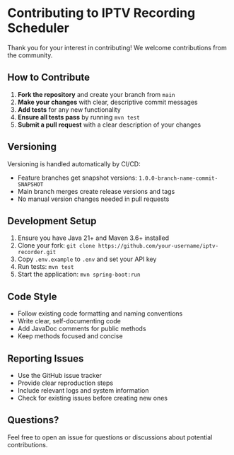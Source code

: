# Contributing to IPTV Recording Scheduler

Thank you for your interest in contributing! We welcome contributions from the community.

## How to Contribute

1. **Fork the repository** and create your branch from `main`
2. **Make your changes** with clear, descriptive commit messages
3. **Add tests** for any new functionality
4. **Ensure all tests pass** by running `mvn test`
5. **Submit a pull request** with a clear description of your changes

## Versioning

Versioning is handled automatically by CI/CD:
- Feature branches get snapshot versions: `1.0.0-branch-name-commit-SNAPSHOT`
- Main branch merges create release versions and tags
- No manual version changes needed in pull requests

## Development Setup

1. Ensure you have Java 21+ and Maven 3.6+ installed
2. Clone your fork: `git clone https://github.com/your-username/iptv-recorder.git`
3. Copy `.env.example` to `.env` and set your API key
4. Run tests: `mvn test`
5. Start the application: `mvn spring-boot:run`

## Code Style

- Follow existing code formatting and naming conventions
- Write clear, self-documenting code
- Add JavaDoc comments for public methods
- Keep methods focused and concise

## Reporting Issues

- Use the GitHub issue tracker
- Provide clear reproduction steps
- Include relevant logs and system information
- Check for existing issues before creating new ones

## Questions?

Feel free to open an issue for questions or discussions about potential contributions.